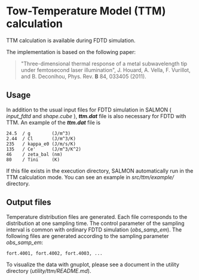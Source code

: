 # Tow-Temperature Model (TTM) calculation

TTM calculation is available during FDTD simulation.

The implementation is based on the following paper:

> "Three-dimensional thermal response of a metal subwavelength tip under femtosecond laser illumination",
> J. Houard, A. Vella, F. Vurillot, and B. Deconihou,
> Phys. Rev. **B** 84, 033405 (2011).

## Usage
In addition to the usual input files for FDTD simulation in SALMON ( *input_fdtd* and *shape.cube* ),
**_ttm.dat_** file is also necessary for FDTD with TTM. An example of the **_ttm.dat_** file is
```
24.5  / g        (J/m^3)
2.44  / Cl       (J/m^3/K)
235   / kappa_e0 (J/m/s/K)
135   / Ce'      (J/m^3/K^2)
46    / zeta_bal (nm)
80    / Tini     (K)
```
If this file exists in the execution directory, SALMON automatically run in the TTM calculation mode.
You can see an example in *src/ttm/example/* directory.

## Output files
Temperature distribution files are generated. Each file corresponds to the distribution at one sampling time.
The control parameter of the sampling interval is common with ordinary FDTD simulation (*obs_samp_em*).
The following files are generated according to the sampling parameter *obs_samp_em*:
```
fort.4001, fort.4002, fort.4003, ...
```
To visualize the data with gnuplot, please see a document in the utility directory (*utility/ttm/README.md*). 
